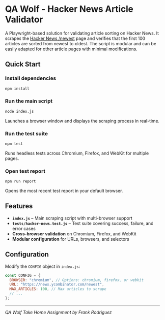 # QA Wolf - Hacker News Article Validator

A Playwright-based solution for validating article sorting on Hacker News. It scrapes the [Hacker News /newest](https://news.ycombinator.com/newest) page and verifies that the first 100 articles are sorted from newest to oldest. The script is modular and can be easily adapted for other article pages with minimal modifications.

## Quick Start

### Install dependencies

```bash
npm install
```

### Run the main script

```bash
node index.js
```

Launches a browser window and displays the scraping process in real-time.

### Run the test suite

```bash
npm test
```

Runs headless tests across Chromium, Firefox, and WebKit for multiple pages.

### Open test report

```bash
npm run report
```

Opens the most recent test report in your default browser.

## Features

- **`index.js`** – Main scraping script with multi-browser support
- **`tests/hacker-news.test.js`** – Test suite covering success, failure, and error cases
- **Cross-browser validation** on Chromium, Firefox, and WebKit
- **Modular configuration** for URLs, browsers, and selectors

## Configuration

Modify the `CONFIG` object in `index.js`:

```javascript
const CONFIG = {
  BROWSER: "chromium", // Options: chromium, firefox, or webkit
  URL: "https://news.ycombinator.com/newest",
  MAX_ARTICLES: 100, // Max articles to scrape
  // ...
};
```

--------------------------------------------------------------------------------

_QA Wolf Take Home Assignment by Frank Rodriguez_

